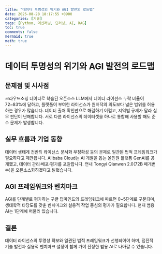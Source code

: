 ```yaml
---
title: "데이터 투명성의 위기와 AGI 발전의 로드맵"
date: 2025-08-28 18:17:55 +0900
categories: [기술]
tags: [Python, 머신러닝, 딥러닝, AI, RAG]
toc: true
comments: false
mermaid: true
math: true
---
```


# 데이터 투명성의 위기와 AGI 발전의 로드맵

## 문제점 및 시사점
크라우드소싱 데이터로 학습된 오픈소스 LLM에서 데이터 라이선스 누락 비율이 72~83%에 달하고, 플랫폼이 부여한 라이선스가 원저작의 의도보다 넓은 범위를 허용하는 경우가 많습니다. 데이터 출처 확인만으로 해결하기 어렵고, 지역별 규제가 달라 실무 판단이 난해합니다. 서로 다른 라이선스의 데이터셋을 하나로 통합해 사용할 때도 준수 문제가 발생합니다.

## 실무 흐름과 기업 동향
데이터 생태계 전반의 라이선스 문서화 부정확성 등의 문제로 일관된 법적 프레임워크가 필요하다고 제안됩니다. Alibaba Cloud는 AI 개발을 돕는 올인원 플랫폼 GenAI를 공개했고, 데이터 관리·배포·평가를 포괄합니다. 연내 Tongyi Qianwen 2.0(72B 매개변수)을 오픈소스화하겠다고 밝혔습니다.

## AGI 프레임워크와 벤치마크
AGI를 단계별로 평가하는 구글 딥마인드의 프레임워크에 따르면 0~5단계로 구분되며, 생태학적 타당도를 갖춘 벤치마크와 실용적 작업 중심의 평가가 필요합니다. 현재 범용 AI는 1단계에 머물러 있습니다.

## 결론
데이터 라이선스의 투명성 확보와 일관된 법적 프레임워크가 선행되어야 하며, 점진적 기술 발전과 실용적 벤치마크 설정이 함께 가야 진정한 범용 AI로 나아갈 수 있습니다.